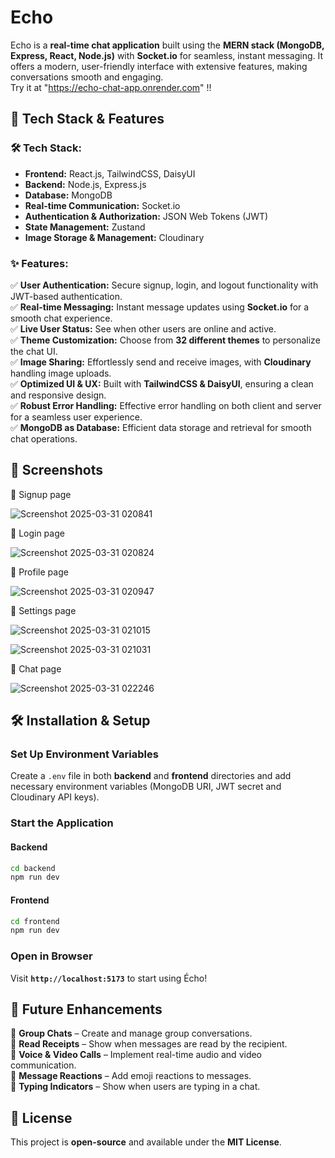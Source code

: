 # **Echo**  

Echo is a **real-time chat application** built using the **MERN stack (MongoDB, Express, React, Node.js)** with **Socket.io** for seamless, instant messaging. It offers a modern, user-friendly interface with extensive features, making conversations smooth and engaging.  
Try it at "https://echo-chat-app.onrender.com" !!

## 🚀 **Tech Stack & Features**  

### **🛠 Tech Stack:**  
- **Frontend:** React.js, TailwindCSS, DaisyUI  
- **Backend:** Node.js, Express.js  
- **Database:** MongoDB  
- **Real-time Communication:** Socket.io  
- **Authentication & Authorization:** JSON Web Tokens (JWT)  
- **State Management:** Zustand  
- **Image Storage & Management:** Cloudinary  

### **✨ Features:**  
✅ **User Authentication:** Secure signup, login, and logout functionality with JWT-based authentication.  
✅ **Real-time Messaging:** Instant message updates using **Socket.io** for a smooth chat experience.  
✅ **Live User Status:** See when other users are online and active.  
✅ **Theme Customization:** Choose from **32 different themes** to personalize the chat UI.  
✅ **Image Sharing:** Effortlessly send and receive images, with **Cloudinary** handling image uploads.  
✅ **Optimized UI & UX:** Built with **TailwindCSS & DaisyUI**, ensuring a clean and responsive design.  
✅ **Robust Error Handling:** Effective error handling on both client and server for a seamless user experience.  
✅ **MongoDB as Database:** Efficient data storage and retrieval for smooth chat operations.  

## 📸 **Screenshots**  

📌 Signup page

 ![Screenshot 2025-03-31 020841](https://github.com/user-attachments/assets/f933b58d-4c09-41ed-bad7-8d8ce3f9682e)

📌 Login page

![Screenshot 2025-03-31 020824](https://github.com/user-attachments/assets/cc1a9d59-aaba-489f-b00c-029288f88185)

📌 Profile page

![Screenshot 2025-03-31 020947](https://github.com/user-attachments/assets/6c332e7b-49e5-4820-bb33-e329db28a82e)

📌 Settings page

![Screenshot 2025-03-31 021015](https://github.com/user-attachments/assets/3a017ed8-33d2-4e27-9b43-10dd1d75beb5)

![Screenshot 2025-03-31 021031](https://github.com/user-attachments/assets/6664263d-353a-4a04-9140-f7fc9be2ce0b)

📌 Chat page

![Screenshot 2025-03-31 022246](https://github.com/user-attachments/assets/ca8bbe87-c7a7-45ce-874b-a809ba43e072)

## 🛠 **Installation & Setup**  

### **Set Up Environment Variables**  
Create a `.env` file in both **backend** and **frontend** directories and add necessary environment variables (MongoDB URI, JWT secret and Cloudinary API keys).

### **Start the Application**  
#### Backend  
```bash
cd backend
npm run dev
```
#### Frontend  
```bash
cd frontend
npm run dev
```

### **Open in Browser**  
Visit **`http://localhost:5173`** to start using Écho!

## 🚀 **Future Enhancements**  
🔹 **Group Chats** – Create and manage group conversations.  
🔹 **Read Receipts** – Show when messages are read by the recipient.  
🔹 **Voice & Video Calls** – Implement real-time audio and video communication.  
🔹 **Message Reactions** – Add emoji reactions to messages.  
🔹 **Typing Indicators** – Show when users are typing in a chat.  

## 📜 **License**  
This project is **open-source** and available under the **MIT License**.
